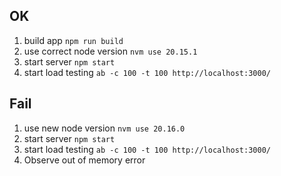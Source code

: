 ## OK

1. build app `npm run build`
2. use correct node version `nvm use 20.15.1`
3. start server `npm start`
4. start load testing `ab -c 100 -t 100 http://localhost:3000/`

## Fail

1. use new node version `nvm use 20.16.0`
2. start server `npm start`
3. start load testing `ab -c 100 -t 100 http://localhost:3000/`
4. Observe out of memory error
